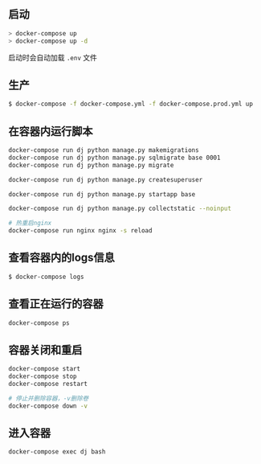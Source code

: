 ## 启动
```sh
> docker-compose up
> docker-compose up -d
```

启动时会自动加载 `.env` 文件

## 生产
```sh
$ docker-compose -f docker-compose.yml -f docker-compose.prod.yml up
```

## 在容器内运行脚本
```sh
docker-compose run dj python manage.py makemigrations
docker-compose run dj python manage.py sqlmigrate base 0001
docker-compose run dj python manage.py migrate

docker-compose run dj python manage.py createsuperuser

docker-compose run dj python manage.py startapp base

docker-compose run dj python manage.py collectstatic --noinput

# 热重启nginx
docker-compose run nginx nginx -s reload
```

## 查看容器内的logs信息
```sh
$ docker-compose logs
```

## 查看正在运行的容器
```sh
docker-compose ps
```

## 容器关闭和重启
```sh
docker-compose start 
docker-compose stop 
docker-compose restart 

# 停止并删除容器，-v删除卷
docker-compose down -v 
```

## 进入容器
```sh
docker-compose exec dj bash
```